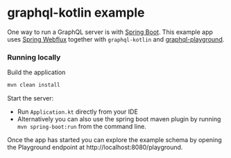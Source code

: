 # graphql-kotlin example

One way to run a GraphQL server is with [Spring Boot](https://github.com/spring-projects/spring-boot). This example app uses [Spring Webflux](https://docs.spring.io/spring/docs/current/spring-framework-reference/web-reactive.html) together with `graphql-kotlin` and [graphql-playground](https://github.com/prisma/graphql-playground).


### Running locally
Build the application

```bash
mvn clean install
```

Start the server:

* Run `Application.kt` directly from your IDE
* Alternatively you can also use the spring boot maven plugin by running `mvn spring-boot:run` from the command line.


Once the app has started you can explore the example schema by opening the Playground endpoint at http://localhost:8080/playground.
